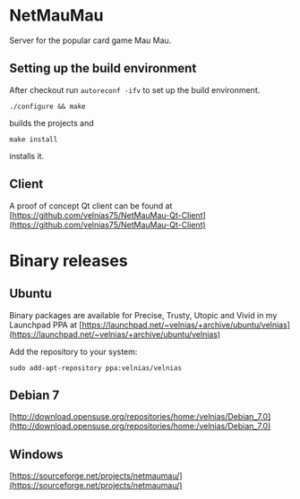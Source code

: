 NetMauMau
=========

Server for the popular card game Mau Mau.

Setting up the build environment
--------------------------------

After checkout run `autoreconf -ifv` to set up the build environment.

`./configure && make`

builds the projects and

`make install`

installs it.

Client
------

A proof of concept Qt client can be found at [https://github.com/velnias75/NetMauMau-Qt-Client](https://github.com/velnias75/NetMauMau-Qt-Client)


Binary releases
===============

Ubuntu
------
Binary packages are available for Precise, Trusty, Utopic and Vivid
in my Launchpad PPA at [https://launchpad.net/~velnias/+archive/ubuntu/velnias](https://launchpad.net/~velnias/+archive/ubuntu/velnias)

Add the repository to your system: 

`sudo add-apt-repository ppa:velnias/velnias`

Debian 7
--------
[http://download.opensuse.org/repositories/home:/velnias/Debian_7.0](http://download.opensuse.org/repositories/home:/velnias/Debian_7.0)


Windows
-------
[https://sourceforge.net/projects/netmaumau/](https://sourceforge.net/projects/netmaumau/)

